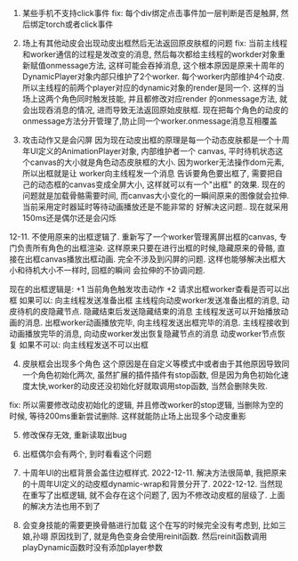 1. 某些手机不支持click事件
fix: 每个div绑定点击事件加一层判断是否是触屏, 然后绑定torch或者click事件

2. 场上有其他动皮会出现动皮出框然后无法返回原皮肤框的问题
fix: 当前主线程和worker通信的过程是发改变的消息, 然后每次都给主线程的workder对象重新赋值onmessage方法, 
这样可能会吞掉消息, 这个根本原因是原来十周年的DynamicPlayer对象内部只维护了2个worker. 每个worker内部维护4个动皮.
所以主线程的前两个player对应的dynamic对象的render是同一个. 这样的当场上这两个角色同时触发技能, 并且都修改对应render
的onmessage方法, 就会出现吞消息的情况, 进而导致无法返回原始皮肤框. 
现在把每个角色的动皮的onmessage方法分开管理了,防止同一个worker.onmessage消息互相覆盖

3. 攻击动作又是会闪屏
因为现在动皮出框的原理是每一个动态皮肤都是一个十周年UI定义的AnimationPlayer对象, 内部维护者一个
canvas, 平时待机状态这个canvas的大小就是角色动态皮肤框的大小. 因为worker无法操作dom元素, 所以出框就是让
worker向主线程发一个消息 告诉要角色要出框了, 需要把自己的动态框的canvas变成全屏大小, 这样就可以有一个"出框"
的效果. 
现在的问题就是加载骨骼需要时间, 而canvas大小变化的一瞬间原来的图像就会拉伸. 当前采用定时器延时等待动画播放还是不能非常的
好解决这问题.. 现在就采用150ms还是偶尔还是会闪烁

12-11. 不使用原来的出框逻辑了. 
重新写了一个worker管理离屏出框的canvas, 专门负责所有角色的出框渲染. 这样原来只要在进行出框的时候,隐藏原来的骨骼, 
直接在出框canvas播放出框动画. 完全不涉及到闪屏的问题. 这样也能够解决出框大小和待机大小不一样时, 回框的瞬间
会拉伸的不协调问题. 

现在的出框逻辑是:
+1 当前角色触发攻击动作
+2 请求出框worker查看是否可以出框
    如果可以: 向主线程发送准备出框
        主线程向动皮worker发送准备出框的消息, 动皮待机的皮隐藏节点. 隐藏结束后发送隐藏结束的消息
        主线程发送可以开始播放动画的消息. 
        出框worker动画播放完毕, 向主线程发送出框完毕的消息. 
        主线程接收到动画播放完毕的消息, 向动皮worker发出恢复隐藏节点的消息
        动皮worker节点恢复
    如果不可以: 向主线程发送不可以出框
    
 
4. 皮肤框会出现多个角色
这个原因是在自定义等模式中或者由于其他原因导致同一个角色初始化两次, 虽然扩展的插件插件有stop函数,
但是因为角色初始化速度太快,worker的动皮还没初始化好就取调用stop函数, 当然会删除失败. 

fix: 所以需要修改动皮初始化的逻辑, 并且修改worker的stop逻辑, 当删除为空的时候, 等待200ms重新尝试删除.
这样就能防止场上出现多个动皮重影



5. 修改保存无效, 重新读取出bug

6. 出框偶尔会有两个, 到时看看这个问题

7. 十周年UI的出框背景会盖住边框样式.
2022-12-11. 解决方法很简单, 我把原来的十周年UI定义的动皮框dynamic-wrap和背景分开了. 
2022-12-12. 当然现在重写了出框逻辑, 就不会存在这个问题了, 因为不修改动皮框的层级了. 上面的解决方法也用不到了

8. 会变身技能的需要更换骨骼进行加载
这个在写的时候完全没有考虑到, 比如三娘,孙翊
原因找到了, 就是角色变身会使用reinit函数. 然后reinit函数调用playDynamic函数时没有添加player参数
